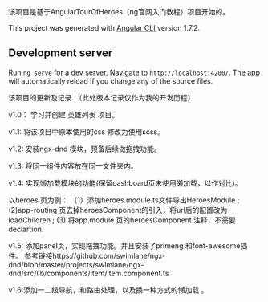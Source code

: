 该项目是基于AngularTourOfHeroes（ng官网入门教程）项目开始的。

This project was generated with [Angular CLI](https://github.com/angular/angular-cli) version 1.7.2.

## Development server

Run `ng serve` for a dev server. Navigate to `http://localhost:4200/`. The app will automatically reload if you change any of the source files.

该项目的更新及记录：（此处版本记录仅作为我的开发历程）

v1.0： 学习并创建 英雄列表 项目。

v1.1: 将该项目中原本使用的css 修改为使用scss。

v1.2: 安装ngx-dnd 模块，预备后续做拖拽功能。

v1.3: 将同一组件内容放在同一文件夹内。

v1.4: 实现懒加载模块的功能(保留dashboard页未使用懒加载，以作对比)。 

  以heroes 页为例： （1）添加heroes.module.ts文件导出HeroesModule ; (2)app-routing 页去掉heroesComponent的引入，将url后的配置改为 loadChildren ; (3) 将app.module 页的heroesComponent 注释，不需要declartion. 

v1.5: 添加panel页，实现拖拽功能。并且安装了primeng 和font-awesome插件。 
  参考链接https://github.com/swimlane/ngx-dnd/blob/master/projects/swimlane/ngx-dnd/src/lib/components/item/item.component.ts

v1.6:添加一二级导航，和路由处理，以及换一种方式的懒加载 。
